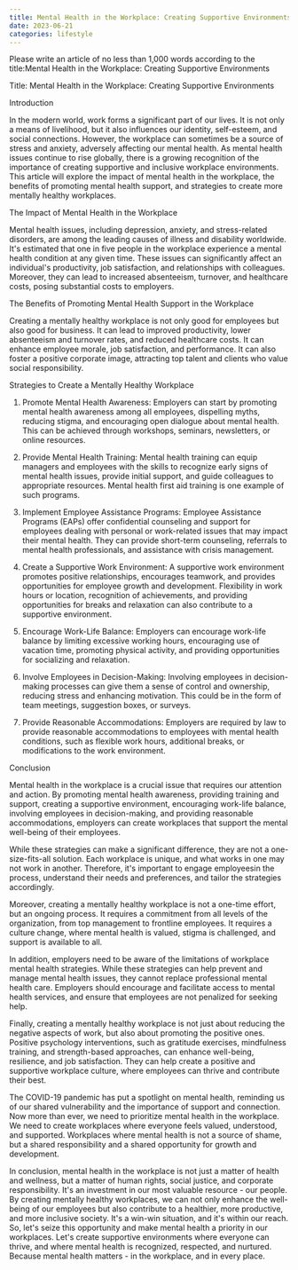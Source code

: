 ```yaml
---
title: Mental Health in the Workplace: Creating Supportive Environments
date: 2023-06-21
categories: lifestyle
---
```


Please write an article of no less than 1,000 words according to the title:Mental Health in the Workplace: Creating Supportive Environments

Title: Mental Health in the Workplace: Creating Supportive Environments

Introduction

In the modern world, work forms a significant part of our lives. It is not only a means of livelihood, but it also influences our identity, self-esteem, and social connections. However, the workplace can sometimes be a source of stress and anxiety, adversely affecting our mental health. As mental health issues continue to rise globally, there is a growing recognition of the importance of creating supportive and inclusive workplace environments. This article will explore the impact of mental health in the workplace, the benefits of promoting mental health support, and strategies to create more mentally healthy workplaces.

The Impact of Mental Health in the Workplace

Mental health issues, including depression, anxiety, and stress-related disorders, are among the leading causes of illness and disability worldwide. It's estimated that one in five people in the workplace experience a mental health condition at any given time. These issues can significantly affect an individual's productivity, job satisfaction, and relationships with colleagues. Moreover, they can lead to increased absenteeism, turnover, and healthcare costs, posing substantial costs to employers.

The Benefits of Promoting Mental Health Support in the Workplace

Creating a mentally healthy workplace is not only good for employees but also good for business. It can lead to improved productivity, lower absenteeism and turnover rates, and reduced healthcare costs. It can enhance employee morale, job satisfaction, and performance. It can also foster a positive corporate image, attracting top talent and clients who value social responsibility.

Strategies to Create a Mentally Healthy Workplace

1. Promote Mental Health Awareness: Employers can start by promoting mental health awareness among all employees, dispelling myths, reducing stigma, and encouraging open dialogue about mental health. This can be achieved through workshops, seminars, newsletters, or online resources.

2. Provide Mental Health Training: Mental health training can equip managers and employees with the skills to recognize early signs of mental health issues, provide initial support, and guide colleagues to appropriate resources. Mental health first aid training is one example of such programs.

3. Implement Employee Assistance Programs: Employee Assistance Programs (EAPs) offer confidential counseling and support for employees dealing with personal or work-related issues that may impact their mental health. They can provide short-term counseling, referrals to mental health professionals, and assistance with crisis management.

4. Create a Supportive Work Environment: A supportive work environment promotes positive relationships, encourages teamwork, and provides opportunities for employee growth and development. Flexibility in work hours or location, recognition of achievements, and providing opportunities for breaks and relaxation can also contribute to a supportive environment.

5. Encourage Work-Life Balance: Employers can encourage work-life balance by limiting excessive working hours, encouraging use of vacation time, promoting physical activity, and providing opportunities for socializing and relaxation.

6. Involve Employees in Decision-Making: Involving employees in decision-making processes can give them a sense of control and ownership, reducing stress and enhancing motivation. This could be in the form of team meetings, suggestion boxes, or surveys.

7. Provide Reasonable Accommodations: Employers are required by law to provide reasonable accommodations to employees with mental health conditions, such as flexible work hours, additional breaks, or modifications to the work environment.

Conclusion

Mental health in the workplace is a crucial issue that requires our attention and action. By promoting mental health awareness, providing training and support, creating a supportive environment, encouraging work-life balance, involving employees in decision-making, and providing reasonable accommodations, employers can create workplaces that support the mental well-being of their employees.

While these strategies can make a significant difference, they are not a one-size-fits-all solution. Each workplace is unique, and what works in one may not work in another. Therefore, it's important to engage employeesin the process, understand their needs and preferences, and tailor the strategies accordingly.

Moreover, creating a mentally healthy workplace is not a one-time effort, but an ongoing process. It requires a commitment from all levels of the organization, from top management to frontline employees. It requires a culture change, where mental health is valued, stigma is challenged, and support is available to all.

In addition, employers need to be aware of the limitations of workplace mental health strategies. While these strategies can help prevent and manage mental health issues, they cannot replace professional mental health care. Employers should encourage and facilitate access to mental health services, and ensure that employees are not penalized for seeking help.

Finally, creating a mentally healthy workplace is not just about reducing the negative aspects of work, but also about promoting the positive ones. Positive psychology interventions, such as gratitude exercises, mindfulness training, and strength-based approaches, can enhance well-being, resilience, and job satisfaction. They can help create a positive and supportive workplace culture, where employees can thrive and contribute their best.

The COVID-19 pandemic has put a spotlight on mental health, reminding us of our shared vulnerability and the importance of support and connection. Now more than ever, we need to prioritize mental health in the workplace. We need to create workplaces where everyone feels valued, understood, and supported. Workplaces where mental health is not a source of shame, but a shared responsibility and a shared opportunity for growth and development.

In conclusion, mental health in the workplace is not just a matter of health and wellness, but a matter of human rights, social justice, and corporate responsibility. It's an investment in our most valuable resource - our people. By creating mentally healthy workplaces, we can not only enhance the well-being of our employees but also contribute to a healthier, more productive, and more inclusive society. It's a win-win situation, and it's within our reach. So, let's seize this opportunity and make mental health a priority in our workplaces. Let's create supportive environments where everyone can thrive, and where mental health is recognized, respected, and nurtured. Because mental health matters - in the workplace, and in every place.